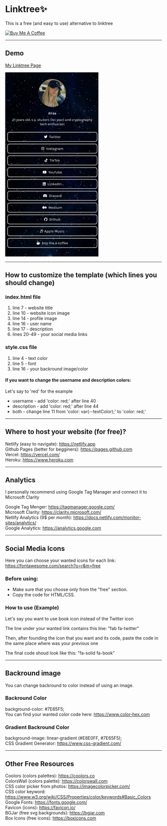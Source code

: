# Linktree:sparkles:
This is a free (and easy to use) alternative to linktree 
<div class = "coffee">
 <a class = "link" href="https://www.buymeacoffee.com/alisa.algo" target="_blank">
  <img src="https://cdn.buymeacoffee.com/buttons/v2/default-yellow.png" alt="Buy Me A Coffee" 
       style="height: 40px !important;width: 144px !important;">
 </a>

---
 
## Demo

<a href="https://demo.alisa.social" target="_blank">My Linktree Page</a>
   
<img src="/images/demo.jpg" alt="alt text" width="300px">
 
---

## How to customize the template (which lines you should change)

### index.html file
1. line 7 - website title  
2. line 10 - website icon image  
3. line 14 - profile image  
4. line 16 - user name  
5. line 17 - description  
6. lines 20-49 - your social media links  

### style.css file
1. line 4 - text color  
2. line 5 - font
3. line 16 - your backround image/color

#### If you want to change the username and description colors:
Let's say to 'red' for the example 
- username - add 'color: red;' after line 40
- description - add 'color: red;' after line 44
- both - change line 11 from 'color: var(--textColor);' to 'color: red;'

---

## Where to host your website (for free)? 
 
Netlify (easy to navigate): https://netlify.app  
Github Pages (better for begginers): https://pages.github.com  
Vercel: https://vercel.com/  
Heroku: https://www.heroku.com  

---

## Analytics 
I personally recommend using Google Tag Manager and connect it to Microsoft Clarity  

Google Tag Menger: https://tagmanager.google.com/  
Microsoft Clarity: https://clarity.microsoft.com/  
Netlify Analytics (9$ per month): https://docs.netlify.com/monitor-sites/analytics/  
Google Analytics: https://analytics.google.com  

---

## Social Media Icons
Here you can choose your wanted icons for each link:  
https://fontawesome.com/search?o=r&m=free  

### Before using:
* Make sure that you choose only from the "free" section.  
* Copy the code for HTML/CSS.  

### How to use (Example)
Let's say you want to use book icon instead of the Twitter icon  

The line under your wanted link contains this line: "fab fa-twitter"  

Then, after founding the icon that you want and its code, 
paste the code in the same place where was your previous one  

The final code shoud look like this: "fa-solid fa-book"  

---

## Backround image 
You can change backround to color instead of using an image.  

### Backround Color
background-color: #7E65F5;  
You can find your wanted color code here: https://www.color-hex.com  

### Gradient Backround Color
background-image: linear-gradient (#E8E0FF, #7E65F5);  
CSS Gradient Generator: https://www.css-gradient.com/  

---

## Other Free Resources
Coolors (colors palettes): https://coolors.co  
ColorsWall (colors palette): https://colorswall.com  
CSS color picker from photos: https://imagecolorpicker.com/  
CSS color keyword: https://www.w3.org/wiki/CSS/Properties/color/keywords#Basic_Colors  
Google Fonts: https://fonts.google.com/  
Favicon (icons): https://favicon.io/  
BGJar (free svg backgrounds): https://bgjar.com  
Box Icons (free icons): https://boxicons.com


 
